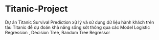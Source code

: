 # Titanic-Project
Dự án Titanic Survival Prediction xử lý và sử dụng dữ liệu hành khách trên tàu Titanic để dự đoán khả năng sống sót thông qua các Model Logistic Regression , Decision Tree, Random Tree Regressor 
